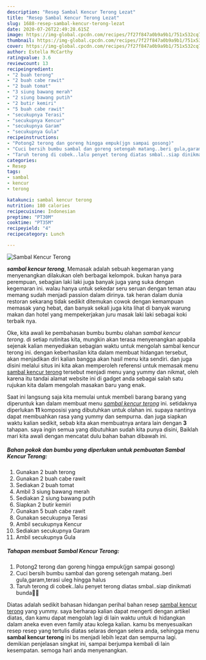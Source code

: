 ```yaml
---
description: "Resep Sambal Kencur Terong Lezat"
title: "Resep Sambal Kencur Terong Lezat"
slug: 1688-resep-sambal-kencur-terong-lezat
date: 2020-07-26T22:49:28.615Z
image: https://img-global.cpcdn.com/recipes/7f27f847a0b9a9b1/751x532cq70/sambal-kencur-terong-foto-resep-utama.jpg
thumbnail: https://img-global.cpcdn.com/recipes/7f27f847a0b9a9b1/751x532cq70/sambal-kencur-terong-foto-resep-utama.jpg
cover: https://img-global.cpcdn.com/recipes/7f27f847a0b9a9b1/751x532cq70/sambal-kencur-terong-foto-resep-utama.jpg
author: Estella McCarthy
ratingvalue: 3.6
reviewcount: 13
recipeingredient:
- "2 buah terong"
- "2 buah cabe rawit"
- "2 buah tomat"
- "3 siung bawang merah"
- "2 siung bawang putih"
- "2 butir kemiri"
- "5 buah cabe rawit"
- "secukupnya Terasi"
- "secukupnya Kencur"
- "secukupnya Garam"
- "secukupnya Gula"
recipeinstructions:
- "Potong2 terong dan goreng hingga empuk(jgn sampai gosong)"
- "Cuci bersih bumbu sambal dan goreng setengah matang..beri gula,garam,terasi uleg hingga halus"
- "Taruh terong di cobek..lalu penyet terong diatas smbal..siap dinikmati bunda🥰🥰"
categories:
- Resep
tags:
- sambal
- kencur
- terong

katakunci: sambal kencur terong 
nutrition: 180 calories
recipecuisine: Indonesian
preptime: "PT30M"
cooktime: "PT35M"
recipeyield: "4"
recipecategory: Lunch

---
```



![Sambal Kencur Terong](https://img-global.cpcdn.com/recipes/7f27f847a0b9a9b1/751x532cq70/sambal-kencur-terong-foto-resep-utama.jpg)

<b><i>sambal kencur terong</i></b>, Memasak adalah sebuah kegemaran yang menyenangkan dilakukan oleh berbagai kelompok. bukan hanya para perempuan, sebagian laki laki juga banyak juga yang suka dengan kegemaran ini. walau hanya untuk sekedar seru seruan dengan teman atau memang sudah menjadi passion dalam dirinya. tak heran dalam dunia restoran sekarang tidak sedikit ditemukan cowok dengan kemampuan memasak yang hebat, dan banyak sekali juga kita lihat di banyak warung makan dan hotel yang mempekerjakan juru masak laki laki sebagai koki terbaik nya.



Oke, kita awali ke pembahasan bumbu bumbu olahan <i>sambal kencur terong</i>. di setiap rutinitas kita, mungkin akan terasa menyenangkan apabila sejenak kalian menyediakan sebagian waktu untuk mengolah sambal kencur terong ini. dengan keberhasilan kita dalam membuat hidangan tersebut, akan menjadikan diri kalian bangga akan hasil menu kita sendiri. dan juga disini melalui situs ini kita akan memperoleh referensi untuk memasak menu <u>sambal kencur terong</u> tersebut menjadi menu yang yummy dan nikmat, oleh karena itu tandai alamat website ini di gadget anda sebagai salah satu rujukan kita dalam mengolah masakan baru yang enak.


Saat ini langsung saja kita memulai untuk membeli barang barang yang diperuntuk kan dalam membuat menu <u><i>sambal kencur terong</i></u> ini. setidaknya diperlukan <b>11</b> komposisi yang dibutuhkan untuk olahan ini. supaya nantinya dapat membuahkan rasa yang yummy dan sempurna. dan juga siapkan waktu kalian sedikit, sebab kita akan membuatnya antara lain dengan <b>3</b> tahapan. saya ingin semua yang dibutuhkan sudah kita punya disini, Baiklah mari kita awali dengan mencatat dulu bahan bahan dibawah ini.

<!--inarticleads1-->

##### Bahan pokok dan bumbu yang diperlukan untuk pembuatan Sambal Kencur Terong:

1. Gunakan 2 buah terong
1. Gunakan 2 buah cabe rawit
1. Sediakan 2 buah tomat
1. Ambil 3 siung bawang merah
1. Sediakan 2 siung bawang putih
1. Siapkan 2 butir kemiri
1. Gunakan 5 buah cabe rawit
1. Gunakan secukupnya Terasi
1. Ambil secukupnya Kencur
1. Sediakan secukupnya Garam
1. Ambil secukupnya Gula




<!--inarticleads2-->

##### Tahapan membuat Sambal Kencur Terong:

1. Potong2 terong dan goreng hingga empuk(jgn sampai gosong)
1. Cuci bersih bumbu sambal dan goreng setengah matang..beri gula,garam,terasi uleg hingga halus
1. Taruh terong di cobek..lalu penyet terong diatas smbal..siap dinikmati bunda🥰🥰




Diatas adalah sedikit bahasan hidangan perihal bahan resep <u>sambal kencur terong</u> yang yummy. saya berharap kalian dapat mengerti dengan artikel diatas, dan kamu dapat mengolah lagi di lain waktu untuk di hidangkan dalam aneka even even family atau kolega kalian. kamu bs menyesuaikan resep resep yang tertulis diatas selaras dengan selera anda, sehingga menu <b>sambal kencur terong</b> ini bs menjadi lebih lezat dan sempurna lagi. demikian penjelasan singkat ini, sampai berjumpa kembali di lain kesempatan. semoga hari anda menyenangkan.

